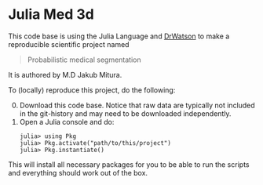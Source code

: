 # Julia Med 3d

This code base is using the Julia Language and [DrWatson](https://juliadynamics.github.io/DrWatson.jl/stable/)
to make a reproducible scientific project named
> Probabilistic medical segmentation

It is authored by M.D Jakub Mitura.

To (locally) reproduce this project, do the following:

0. Download this code base. Notice that raw data are typically not included in the
   git-history and may need to be downloaded independently.
1. Open a Julia console and do:
   ```
   julia> using Pkg
   julia> Pkg.activate("path/to/this/project")
   julia> Pkg.instantiate()
   ```

This will install all necessary packages for you to be able to run the scripts and
everything should work out of the box.
